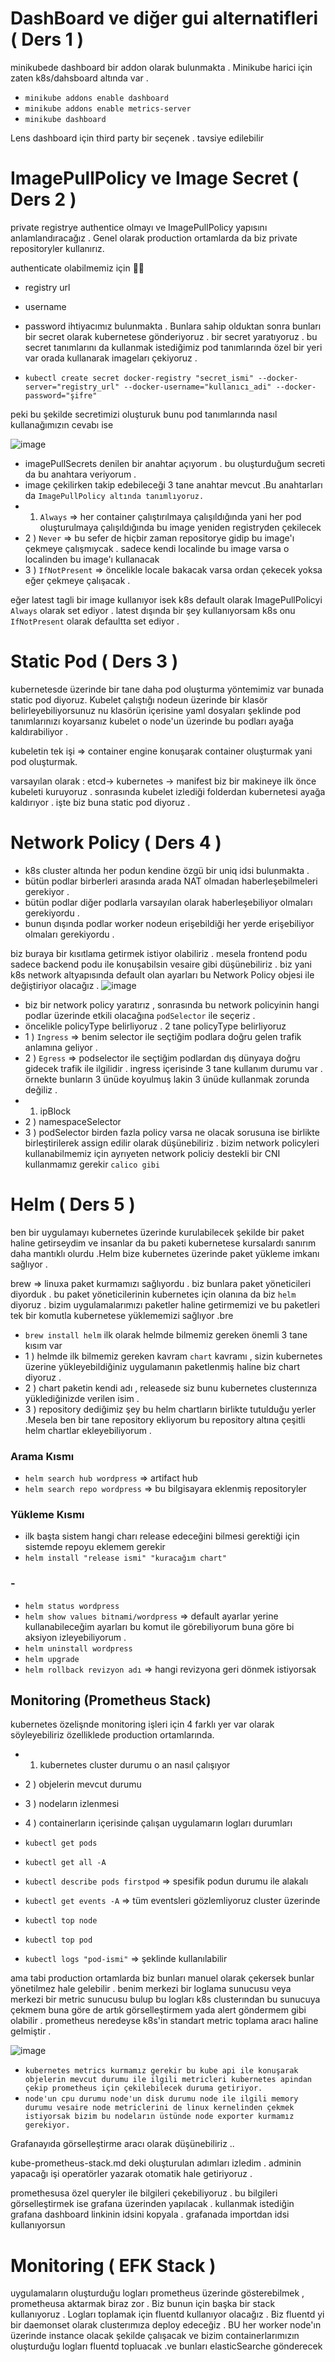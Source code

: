 # DashBoard ve diğer gui alternatifleri ( Ders 1 )
minikubede dashboard bir addon olarak bulunmakta . Minikube harici için zaten k8s/dahsboard altında var .
- `minikube addons enable dashboard`
- `minikube addons enable metrics-server`
- `minikube dashboard`

Lens dashboard için third party bir seçenek . tavsiye edilebilir 

# ImagePullPolicy ve Image Secret ( Ders 2 )
private registrye authentice olmayı ve ImagePullPolicy yapısını anlamlandıracağız . Genel olarak production ortamlarda da biz private repositoryler kullanırız. 

authenticate olabilmemiz için 👍🏻
- registry url
- username
- password ihtiyacımız bulunmakta . Bunlara sahip olduktan sonra bunları bir secret olarak kubernetese gönderiyoruz . bir secret yaratıyoruz . bu secret tanımlarını da kullanmak istediğimiz pod tanımlarında özel bir yeri var orada kullanarak imageları çekiyoruz . 

- `kubectl create secret docker-registry "secret_ismi" --docker-server="registry_url" --docker-username="kullanıcı_adi" --docker-password="şifre"`

peki bu şekilde secretimizi oluşturuk bunu pod tanımlarında nasıl kullanağımızın cevabı ise 


![image](https://user-images.githubusercontent.com/74687192/160274742-cd572af5-6cf2-4716-9657-1bf5173945bf.png)

- imagePullSecrets denilen bir anahtar açıyorum . bu oluşturduğum secreti da bu anahtara veriyorum .  
- image çekilirken takip edebileceği 3 tane anahtar mevcut .Bu anahtarları da `ImagePullPolicy altında tanımlıyoruz.`
- 1) `Always` => her container çalıştırılmaya çalışıldığında yani her pod oluşturulmaya çalışıldığında bu image yeniden registryden çekilecek 
- 2 ) `Never` => bu sefer de hiçbir zaman repositorye gidip bu image'ı çekmeye çalışmıycak . sadece kendi localinde bu image varsa o localinden bu image'ı kullanacak 
- 3 ) `IfNotPresent` => öncelikle locale bakacak varsa ordan çekecek yoksa eğer çekmeye çalışacak .

eğer latest tagli bir image kullanıyor isek k8s default olarak ImagePullPolicyi `Always` olarak set ediyor . latest dışında bir şey kullanıyorsam k8s onu `IfNotPresent` olarak defaultta set ediyor .

# Static Pod ( Ders 3 )
kubernetesde üzerinde bir tane daha pod oluşturma yöntemimiz var bunada static pod diyoruz. Kubelet çalıştığı nodeun üzerinde bir klasör belirleyebiliyorsunuz nu klasörün içerisine yaml dosyaları şeklinde pod tanımlarınızı koyarsanız kubelet o node'un üzerinde bu podları ayağa kaldırabiliyor .

kubeletin tek işi => container engine konuşarak container oluşturmak yani pod oluşturmak.

varsayılan olarak :
etcd-> kubernetes -> manifest 
biz bir makineye ilk önce kubeleti kuruyoruz . sonrasında kubelet izlediği folderdan kubernetesi ayağa kaldırıyor . işte biz buna static pod diyoruz .

# Network Policy ( Ders 4 )

-  k8s cluster altında her podun kendine özgü bir uniq idsi bulunmakta .
- bütün podlar birberleri arasında arada NAT olmadan haberleşebilmeleri gerekiyor . 
- bütün podlar diğer podlarla varsayılan olarak haberleşebiliyor olmaları gerekiyordu . 
- bunun dışında podlar worker nodeun erişebildiği her yerde erişebiliyor olmaları gerekiyordu .

biz buraya bir kısıtlama getirmek istiyor olabiliriz . mesela frontend podu sadece backend podu ile konuşabilsin vesaire gibi düşünebiliriz . biz yani k8s network altyapısında default olan ayarları bu Network Policy objesi ile değiştiriyor olacağız .
![image](https://user-images.githubusercontent.com/74687192/160276688-44c239ff-5fd7-4914-8e90-123ecc8fa829.png)

- biz bir network policy yaratırız , sonrasında bu network policyinin hangi podlar üzerinde etkili olacağına `podSelector`
ile seçeriz .
- öncelikle policyType belirliyoruz . 2 tane policyType belirliyoruz 
- 1 ) `Ingress` => benim selector ile seçtiğim podlara doğru gelen trafik anlamına geliyor .
- 2 ) `Egress` => podselector ile seçtiğim podlardan dış dünyaya doğru gidecek trafik ile ilgilidir .
ingress içerisinde 3 tane kullanım durumu var . örnekte bunların 3 ünüde koyulmuş lakin 3 ünüde kullanmak zorunda değiliz .
- 1) ipBlock  
- 2 ) namespaceSelector
- 3 ) podSelector
birden fazla policy varsa ne olacak sorusuna ise birlikte birleştirilerek assign edilir olarak düşünebiliriz .
bizim network policyleri kullanabilmemiz için ayrıyeten network policiy destekli bir CNI kullanmamız gerekir `calico gibi`

# Helm ( Ders 5 )

ben bir uygulamayı kubernetes üzerinde kurulabilecek şekilde bir paket haline getirseydim ve insanlar da bu paketi kubernetese kursalardı sanırım daha mantıklı olurdu .Helm bize kubernetes üzerinde paket yükleme imkanı sağlıyor .

brew => linuxa paket kurmamızı sağlıyordu . biz bunlara paket yöneticileri diyorduk . bu paket yöneticilerinin kubernetes için olanına da biz `helm` diyoruz . bizim uygulamalarımızı paketler haline getirmemizi ve bu paketleri tek bir komutla kubernetese yüklememizi sağlıyor .bre

- `brew install helm`
 ilk olarak helmde bilmemiz gereken önemli 3 tane kısım var 
- 1 ) helmde ilk bilmemiz gereken kavram `chart` kavramı , sizin kubernetes üzerine yükleyebildiğiniz uygulamanın paketlenmiş haline biz chart diyoruz . 
- 2 ) chart paketin kendi adı , releasede siz bunu kubernetes clusterınıza yüklediğinizde verilen isim .
- 3 ) repository dediğimiz şey bu helm chartların birlikte tutulduğu yerler .Mesela ben bir tane repository ekliyorum bu repository altına çeşitli helm chartlar ekleyebiliyorum . 

### Arama Kısmı 
- `helm search hub wordpress` => artifact hub
- `helm search repo wordpress` => bu bilgisayara eklenmiş repositoryler 
### Yükleme Kısmı
- ilk başta sistem hangi charı release edeceğini bilmesi gerektiği için sistemde repoyu eklemem gerekir 
- `helm install "release ismi" "kuracağım chart"`
### -
- `helm status wordpress`
- `helm show values bitnami/wordpress` => default ayarlar yerine kullanabileceğim ayarları bu komut ile görebiliyorum buna göre bi aksiyon izleyebiliyorum .
- `helm uninstall wordpress`
- `helm upgrade`
- `helm rollback revizyon adı` => hangi revizyona geri dönmek istiyorsak

## Monitoring (Prometheus Stack)

kubernetes özelişnde monitoring işleri için 4 farklı yer var olarak söyleyebiliriz özelliklede production ortamlarında.
- 1) kubernetes cluster durumu o an nasıl çalışıyor
- 2 ) objelerin mevcut durumu
- 3 ) nodeların izlenmesi
- 4 ) containerların içerisinde çalışan uygulamarın logları durumları

- `kubectl get pods`
- `kubectl get all -A`
- `kubectl describe pods firstpod` => spesifik podun durumu ile alakalı
-  `kubectl get events -A` => tüm eventsleri gözlemliyoruz cluster üzerinde
- `kubectl top node`
- `kubectl top pod`
- `kubectl logs "pod-ismi"` => şeklinde kullanılabilir 

ama tabi production ortamlarda biz bunları manuel olarak çekersek bunlar yönetilmez hale gelebilir . benim merkezi bir loglama sunucusu veya merkezi bir metric sunucusu bulup bu logları k8s clusterından bu sunucuya çekmem buna göre de artık görselleştirmem yada alert göndermem gibi olabilir . prometheus neredeyse k8s'in standart metric toplama aracı haline gelmiştir .

![image](https://user-images.githubusercontent.com/74687192/160699603-f36e4b64-e0e1-4a2f-b43c-9802148a07fb.png)

- `kubernetes metrics kurmamız gerekir bu kube api ile konuşarak objelerin mevcut durumu ile ilgili metricleri kubernetes apindan çekip prometheus için çekilebilecek duruma getiriyor.`
- `node'un cpu durumu node'un disk durumu node ile ilgili memory durumu vesaire node metriclerini de linux kernelinden çekmek istiyorsak bizim bu nodeların üstünde node exporter kurmamız gerekiyor.`

Grafanayıda görselleştirme aracı olarak düşünebiliriz ..

kube-prometheus-stack.md deki oluşturulan adımları izledim .
adminin yapacağı işi operatörler yazarak otomatik hale getiriyoruz .

promethesusa özel queryler ile bilgileri çekebiliyoruz . bu bilgileri görselleştirmek ise grafana üzerinden yapılacak . 
kullanmak istediğin grafana dashboard linkinin idsini kopyala . grafanada importdan idsi kullanıyorsun

# Monitoring ( EFK Stack )
uygulamaların oluşturduğu logları prometheus üzerinde gösterebilmek , prometheusa aktarmak biraz zor . Biz bunun için başka bir stack kullanıyoruz . Logları toplamak için fluentd kullanıyor olacağız . Biz fluentd yi bir daemonset olarak clusterımıza deploy edeceğiz . BU her worker node'ın üzerinde instance olacak şekilde çalışacak ve bizim containerlarımızın oluşturduğu logları fluentd topluacak .ve bunları elasticSearche gönderecek 

